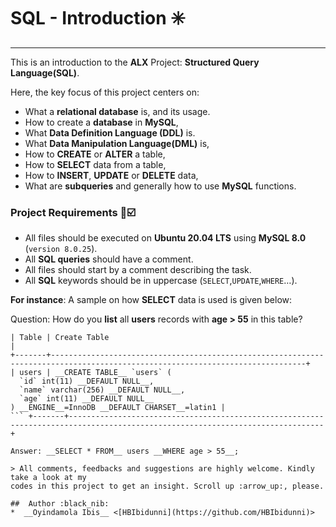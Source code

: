 # SQL - Introduction :eight_spoked_asterisk:
---------
This is an introduction to the __ALX__ Project: __Structured Query Language(SQL)__. 

Here, the key focus of this project centers on: 
- What a __relational database__ is, and its usage.
- How to create a __database__ in __MySQL__, 
- What __Data Definition Language (DDL)__ is. 
- What __Data Manipulation Language(DML)__ is, 
- How to __CREATE__ or __ALTER__ a table,
- How to __SELECT__ data from a table, 
- How to __INSERT__, __UPDATE__ or __DELETE__ data,
- What are __subqueries__ and generally how to use __MySQL__ functions.

### Project Requirements :scroll::ballot_box_with_check:
- All files should be executed on __Ubuntu 20.04 LTS__ using __MySQL 8.0__ (`version 8.0.25`).
- All __SQL queries__ should have a comment.
- All files should start by a comment describing the task.
- All __SQL__ keywords should be in uppercase (`SELECT`,`UPDATE`,`WHERE`…).


__For instance__: A sample on how __SELECT__ data is used is given below:

Question: How do you __list__ all __users__ records with __age > 55__ in this table?

``` +-------+-------------------------------------------------------------------------------------------------------------------------------+
| Table | Create Table                                                                                                                  |
+-------+-------------------------------------------------------------------------------------------------------------------------------+
| users | __CREATE TABLE__ `users` (
  `id` int(11) __DEFAULT NULL__,
  `name` varchar(256) __DEFAULT NULL__,
  `age` int(11) __DEFAULT NULL__
) __ENGINE__=InnoDB __DEFAULT CHARSET__=latin1 |
``` +-------+-------------------------------------------------------------------------------------------------------------------------------+

Answer: __SELECT * FROM__ users __WHERE age > 55__;

> All comments, feedbacks and suggestions are highly welcome. Kindly take a look at my
codes in this project to get an insight. Scroll up :arrow_up:, please.

##  Author :black_nib:
*  __Oyindamola Ibis__ <[HBIbidunni](https://github.com/HBIbidunni)>
